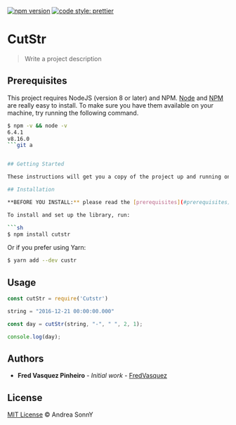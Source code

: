 [![npm version](https://badge.fury.io/js/angular2-expandable-list.svg)](https://badge.fury.io/js/angular2-expandable-list)
[![code style: prettier](https://img.shields.io/badge/code_style-prettier-ff69b4.svg?style=flat-square)](https://github.com/prettier/prettier)

# CutStr

> Write a project description

## Prerequisites

This project requires NodeJS (version 8 or later) and NPM.
[Node](http://nodejs.org/) and [NPM](https://npmjs.org/) are really easy to install.
To make sure you have them available on your machine,
try running the following command.

```sh
$ npm -v && node -v
6.4.1
v8.16.0
```git a


## Getting Started

These instructions will get you a copy of the project up and running on your local machine for development and testing purposes. See deployment for notes on how to deploy the project on a live system.

## Installation

**BEFORE YOU INSTALL:** please read the [prerequisites](#prerequisites)

To install and set up the library, run:

```sh
$ npm install cutstr
```

Or if you prefer using Yarn:

```sh
$ yarn add --dev custr
```

## Usage

```js
const cutStr = require('Cutstr')

string = "2016-12-21 00:00:00.000"

const day = cutStr(string, "-", " ", 2, 1);

console.log(day);
```

## Authors

* **Fred Vasquez Pinheiro** - *Initial work* - [FredVasquez](https://github.com/feuvpi)

## License

[MIT License](https://andreasonny.mit-license.org/2019) © Andrea SonnY
